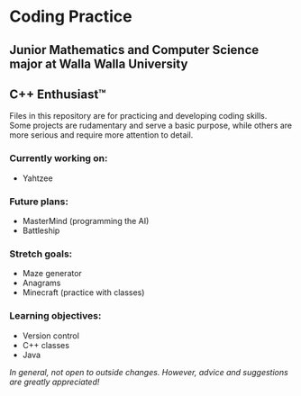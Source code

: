 # Coding Practice  
  
## Junior Mathematics and Computer Science major at Walla Walla University  
## C++ Enthusiast™  
  
Files in this repository are for practicing and developing coding skills.  
Some projects are rudamentary and serve a basic purpose, while others are more serious and require more attention to detail.  
  
### Currently working on:  
  - Yahtzee  
  
### Future plans:  
  - MasterMind (programming the AI)  
  - Battleship  
  
### Stretch goals:  
  - Maze generator  
  - Anagrams  
  - Minecraft (practice with classes)  
  
### Learning objectives:  
  - Version control  
  - C++ classes  
  - Java  
  
_In general, not open to outside changes. However, advice and suggestions are greatly appreciated!_
